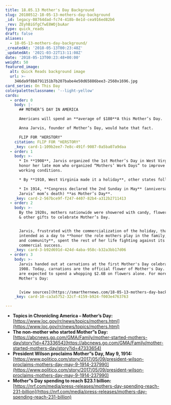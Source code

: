```yaml
---
title: 18.05.13 Mother's Day Background
slug: 20180512-18-05-13-mothers-day-background
_id: legacy-08764dad-fc74-418b-8e1d-cea916ed82b6
_rev: ZEyhBiGfgCfwE8WOjbuAar
type: quick_reads
draft: false
aliases:
  - 18-05-13-mothers-day-background/
_createdAt: '2018-05-13T00:23:48Z'
_updatedAt: '2021-03-22T13:11:08Z'
date: '2018-05-13T00:23:48+00:00'
weight: 50
featured_image:
  alt: Quick Reads background image
  url: >-
    346da9f8b8791151b7b207babe4e50d65886bee3-2560x1696.jpg
card_series: On This Day
colorpaletteclassname: '--light-yellow'
cards:
  - order: 0
    body: |-
      ## MOTHER’S DAY IN AMERICA

      Americans will spend an **average of $180**A this Mother’s Day.

      Anna Jarvis, founder of Mother’s Day, would hate that fact.

      FLIP FOR "HERSTORY"
    citation: FLIP FOR "HERSTORY"
    _key: card-1-109b2ee7-7e8c-491f-9087-0a5ba07a9daa
  - order: 1
    body: >-
      * In **1908**, Jarvis organized the 1st Mother’s Day in West Virginia to
      honor her late mom who organized “Mothers’ Work Days” to improve women’s
      working conditions.

      * By **1910, West Virginia made it a holiday**, other states followed.

      * In 1914, **Congress declared the 2nd Sunday in May** (anniversary of
      Jarvis’ mom’s death) **as Mother’s Day**.
    _key: card-2-567bce9f-f247-4407-82b4-a312b2711413
  - order: 2
    body: >-
      By the 1920s, mothers nationwide were showered with candy, flowers, cards,
      & other gifts to celebrate Mother’s Day.


      Jarvis, frustrated with the commercialization of the holiday, that she
      intended as a day to **honor the role mothers play in the family, church,
      and community**, spent the rest of her life fighting against its
      commercial success.
    _key: card-3-b92d691d-424d-4aba-958c-b32a3bb17d06
  - order: 3
    body: >-
      Jarvis handed out at carnations at the first Mother's Day celebration in
      1908. Today, carnations are the official flower of Mother's Day. Americans
      are expected to spend a whopping $2.6B on flowers alone. For more on
      Mother's Day:


      [view sources](https://smarthernews.com/18-05-13-mothers-day-background/)
    _key: card-10-ca3a5752-32cf-4159-b924-f003e4763763

---
```

* **Topics in Chronicling America – Mother’s Day:** [https://www.loc.gov/rr/news/topics/mothers.html](https://www.loc.gov/rr/news/topics/mothers.html)
* **The non-mother who started Mother”s Day:** [https://abcnews.go.com/GMA/Family/mother-started-mothers-day/story?id=47333654](https://abcnews.go.com/GMA/Family/mother-started-mothers-day/story?id=47333654)
* **President Wilson proclaims Mother”s Day, May 9, 1914:** [https://www.politico.com/story/2017/05/09/president-wilson-proclaims-mothers-day-may-9-1914-237990](https://www.politico.com/story/2017/05/09/president-wilson-proclaims-mothers-day-may-9-1914-237990)
* **Mother”s Day spending to reach $23.1 billion:** [https://nrf.com/media/press-releases/mothers-day-spending-reach-231-billion](https://nrf.com/media/press-releases/mothers-day-spending-reach-231-billion)